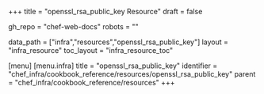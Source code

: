 +++
title = "openssl_rsa_public_key Resource"
draft = false

gh_repo = "chef-web-docs"
robots = ""

data_path = ["infra","resources","openssl_rsa_public_key"]
layout = "infra_resource"
toc_layout = "infra_resource_toc"


[menu]
  [menu.infra]
    title = "openssl_rsa_public_key"
    identifier = "chef_infra/cookbook_reference/resources/openssl_rsa_public_key"
    parent = "chef_infra/cookbook_reference/resources"
+++

<!-- The contents of this page are automatically generated from the openssl_rsa_public_key.yaml file in the data directory. -->
<!-- To suggest a change, edit the https://github.com/chef/chef/blob/master/lib/chef/resource/openssl_rsa_public_key.rb file
      and submit a pull request to the https://github.com/chef/chef repository. -->
